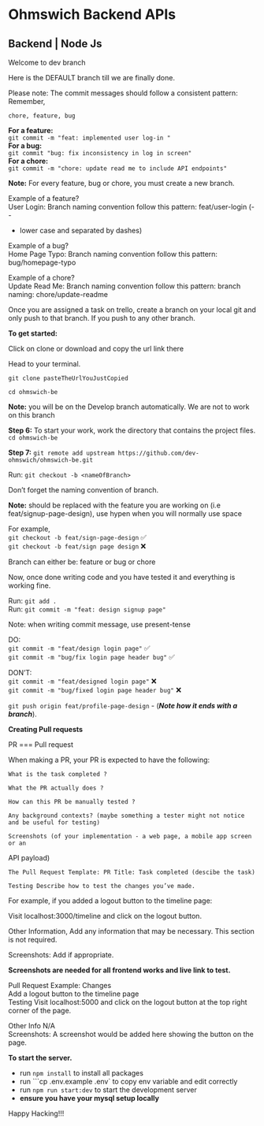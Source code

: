 # Ohmswich Backend APIs

## Backend | Node Js

Welcome to dev branch

Here is the DEFAULT branch till we are finally done.

Please note: The commit messages should follow a consistent pattern:  
Remember,

`chore, feature, bug`

**For a feature:**  
`git commit -m "feat: implemented user log-in "`  
**For a bug:**  
`git commit "bug: fix inconsistency in log in screen"`  
**For a chore:**  
`git commit -m "chore: update read me to include API endpoints"`

**Note:** For every feature, bug or chore, you must create a new
branch.

Example of a feature?  
User Login: Branch naming convention follow this pattern: feat/user-login (- -

- lower case and separated by dashes)

Example of a bug?  
Home Page Typo: Branch naming convention follow this pattern:
bug/homepage-typo

Example of a chore?  
Update Read Me: Branch naming convention follow this pattern: branch naming:
chore/update-readme

Once you are assigned a task on trello, create a branch on your local git and
only push to that branch. If you push to any other branch.

**To get started:**

Click on clone or download and copy the url link there

Head to your terminal.

`git clone pasteTheUrlYouJustCopied`

`cd ohmswich-be`

**Note:** you will be on the Develop branch automatically. We are
not to work on this branch

**Step 6:** To start your work, work the directory that contains
the project files.  
`cd ohmswich-be`

**Step 7:**
`git remote add upstream https://github.com/dev-ohmswich/ohmswich-be.git`

Run: `git checkout -b <nameOfBranch>`

Don’t forget the naming convention of branch.

**Note:** <nameOfBranch> should be replaced with the
feature you are working on (i.e feat/signup-page-design), use hypen when you
will normally use space

For example,  
`git checkout -b feat/sign-page-design` ✅  
`git checkout -b feat/sign page design` ❌

Branch can either be: feature or bug or chore

Now, once done writing code and you have tested it and everything is working
fine.

Run: `git add .`  
Run: `git commit -m "feat: design signup page"`

Note: when writing commit message, use present-tense

DO:  
`git commit -m "feat/design login page"` ✅  
`git commit -m "bug/fix login page header bug"` ✅

DON’T:  
`git commit -m "feat/designed login page"` ❌  
`git commit -m "bug/fixed login page header bug"` ❌

`git push origin feat/profile-page-design` - (**<em>Note how it ends with a branch</em>**).

**Creating Pull requests**

PR === Pull request

When making a PR, your PR is expected to have the following:

    What is the task completed ?

    What the PR actually does ?

    How can this PR be manually tested ?

    Any background contexts? (maybe something a tester might not notice and be useful for testing)

    Screenshots (of your implementation - a web page, a mobile app screen or an

API payload)

    The Pull Request Template: PR Title: Task completed (descibe the task)

    Testing Describe how to test the changes you’ve made.

For example, if you added a logout button to the timeline page:

Visit localhost:3000/timeline and click on the logout button.

Other Information, Add any information that may be necessary. This section is not required.

Screenshots: Add if appropriate.

**Screenshots are needed for all frontend works and live link to test.**

Pull Request Example: Changes  
Add a logout button to the timeline page  
Testing Visit localhost:5000 and click on the logout button at the top right corner of the page.

Other Info N/A  
Screenshots: A screenshot would be added here showing the button on the page.

**To start the server.**

- run `npm install` to install all packages
- run ```cp .env.example .env` to copy env variable and edit correctly
- run `npm run start:dev` to start the development server
- **ensure you have your mysql setup locally**

Happy Hacking!!!
